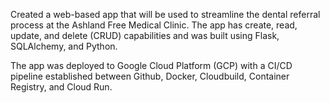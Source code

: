Created a web-based app that will be used to streamline the dental referral process at the Ashland Free Medical Clinic. The app has create, read, update, and delete (CRUD) capabilities and was built using Flask, SQLAlchemy, and Python.

The app was deployed to Google Cloud Platform (GCP) with a CI/CD pipeline established between Github, Docker, Cloudbuild, Container Registry, and Cloud Run.
